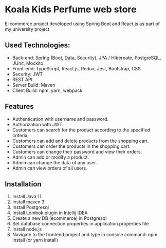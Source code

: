 # Koala Kids Perfume web store

E-commerce project developed using Spring Boot and React.js as part of my university project<br>

## Used Technologies:

* Back-end: Spring (Boot, Data, Security), JPA / Hibernate, PostgreSQL, JUnit, Mockito
* Front-end: TypeScript, React.js, Redux, Jest, Bootstrap, CSS
* Security: JWT
* REST API
* Server Build: Maven
* Client Build: npm, yarn, webpack

## Features

* Authentication with username and password.
* Authorization with JWT.
* Customers can search for the product according to the specified criteria.
* Customers can add and delete products from the shopping cart.
* Customers can order the products in the shopping cart.
* Customers can change their password and view their orders.
* Admin can add or modify a product.
* Admin can change the data of any user.
* Admin can view orders of all users.

## Installation

1. Install Java 11
2. Install maven 3
3. Install Postgresql
4. Install Lombok plugin in Intellij IDEA
5. Create a new DB (ecommerce) in Postgresql
6. Set database connection properties in application.properties file
7. Install node.js
8. Navigate to the frontend project and type in console command: npm install (or yarn install)

